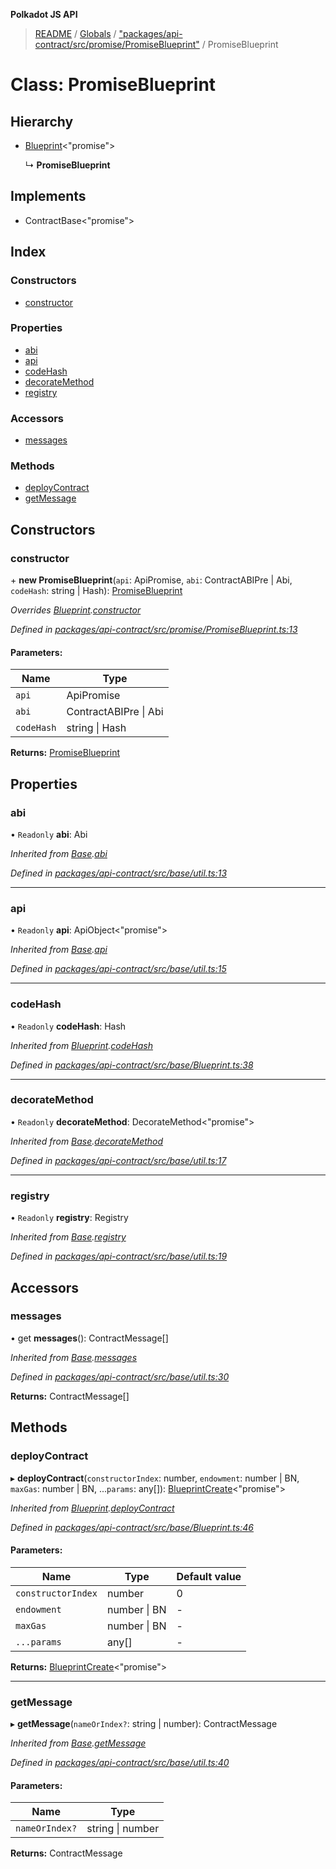 **Polkadot JS API**

> [README](../README.md) / [Globals](../globals.md) / ["packages/api-contract/src/promise/PromiseBlueprint"](../modules/_packages_api_contract_src_promise_promiseblueprint_.md) / PromiseBlueprint

# Class: PromiseBlueprint

## Hierarchy

* [Blueprint](_packages_api_contract_src_base_blueprint_.blueprint.md)\<\"promise\">

  ↳ **PromiseBlueprint**

## Implements

* ContractBase\<\"promise\">

## Index

### Constructors

* [constructor](_packages_api_contract_src_promise_promiseblueprint_.promiseblueprint.md#constructor)

### Properties

* [abi](_packages_api_contract_src_promise_promiseblueprint_.promiseblueprint.md#abi)
* [api](_packages_api_contract_src_promise_promiseblueprint_.promiseblueprint.md#api)
* [codeHash](_packages_api_contract_src_promise_promiseblueprint_.promiseblueprint.md#codehash)
* [decorateMethod](_packages_api_contract_src_promise_promiseblueprint_.promiseblueprint.md#decoratemethod)
* [registry](_packages_api_contract_src_promise_promiseblueprint_.promiseblueprint.md#registry)

### Accessors

* [messages](_packages_api_contract_src_promise_promiseblueprint_.promiseblueprint.md#messages)

### Methods

* [deployContract](_packages_api_contract_src_promise_promiseblueprint_.promiseblueprint.md#deploycontract)
* [getMessage](_packages_api_contract_src_promise_promiseblueprint_.promiseblueprint.md#getmessage)

## Constructors

### constructor

\+ **new PromiseBlueprint**(`api`: ApiPromise, `abi`: ContractABIPre \| Abi, `codeHash`: string \| Hash): [PromiseBlueprint](_packages_api_contract_src_promise_promiseblueprint_.promiseblueprint.md)

*Overrides [Blueprint](_packages_api_contract_src_base_blueprint_.blueprint.md).[constructor](_packages_api_contract_src_base_blueprint_.blueprint.md#constructor)*

*Defined in [packages/api-contract/src/promise/PromiseBlueprint.ts:13](https://github.com/polkadot-js/api/blob/19d6165bd/packages/api-contract/src/promise/PromiseBlueprint.ts#L13)*

#### Parameters:

Name | Type |
------ | ------ |
`api` | ApiPromise |
`abi` | ContractABIPre \| Abi |
`codeHash` | string \| Hash |

**Returns:** [PromiseBlueprint](_packages_api_contract_src_promise_promiseblueprint_.promiseblueprint.md)

## Properties

### abi

• `Readonly` **abi**: Abi

*Inherited from [Base](_packages_api_contract_src_base_util_.base.md).[abi](_packages_api_contract_src_base_util_.base.md#abi)*

*Defined in [packages/api-contract/src/base/util.ts:13](https://github.com/polkadot-js/api/blob/19d6165bd/packages/api-contract/src/base/util.ts#L13)*

___

### api

• `Readonly` **api**: ApiObject\<\"promise\">

*Inherited from [Base](_packages_api_contract_src_base_util_.base.md).[api](_packages_api_contract_src_base_util_.base.md#api)*

*Defined in [packages/api-contract/src/base/util.ts:15](https://github.com/polkadot-js/api/blob/19d6165bd/packages/api-contract/src/base/util.ts#L15)*

___

### codeHash

• `Readonly` **codeHash**: Hash

*Inherited from [Blueprint](_packages_api_contract_src_base_blueprint_.blueprint.md).[codeHash](_packages_api_contract_src_base_blueprint_.blueprint.md#codehash)*

*Defined in [packages/api-contract/src/base/Blueprint.ts:38](https://github.com/polkadot-js/api/blob/19d6165bd/packages/api-contract/src/base/Blueprint.ts#L38)*

___

### decorateMethod

• `Readonly` **decorateMethod**: DecorateMethod\<\"promise\">

*Inherited from [Base](_packages_api_contract_src_base_util_.base.md).[decorateMethod](_packages_api_contract_src_base_util_.base.md#decoratemethod)*

*Defined in [packages/api-contract/src/base/util.ts:17](https://github.com/polkadot-js/api/blob/19d6165bd/packages/api-contract/src/base/util.ts#L17)*

___

### registry

• `Readonly` **registry**: Registry

*Inherited from [Base](_packages_api_contract_src_base_util_.base.md).[registry](_packages_api_contract_src_base_util_.base.md#registry)*

*Defined in [packages/api-contract/src/base/util.ts:19](https://github.com/polkadot-js/api/blob/19d6165bd/packages/api-contract/src/base/util.ts#L19)*

## Accessors

### messages

• get **messages**(): ContractMessage[]

*Inherited from [Base](_packages_api_contract_src_base_util_.base.md).[messages](_packages_api_contract_src_base_util_.base.md#messages)*

*Defined in [packages/api-contract/src/base/util.ts:30](https://github.com/polkadot-js/api/blob/19d6165bd/packages/api-contract/src/base/util.ts#L30)*

**Returns:** ContractMessage[]

## Methods

### deployContract

▸ **deployContract**(`constructorIndex`: number, `endowment`: number \| BN, `maxGas`: number \| BN, ...`params`: any[]): [BlueprintCreate](../interfaces/_packages_api_contract_src_base_blueprint_.blueprintcreate.md)\<\"promise\">

*Inherited from [Blueprint](_packages_api_contract_src_base_blueprint_.blueprint.md).[deployContract](_packages_api_contract_src_base_blueprint_.blueprint.md#deploycontract)*

*Defined in [packages/api-contract/src/base/Blueprint.ts:46](https://github.com/polkadot-js/api/blob/19d6165bd/packages/api-contract/src/base/Blueprint.ts#L46)*

#### Parameters:

Name | Type | Default value |
------ | ------ | ------ |
`constructorIndex` | number | 0 |
`endowment` | number \| BN | - |
`maxGas` | number \| BN | - |
`...params` | any[] | - |

**Returns:** [BlueprintCreate](../interfaces/_packages_api_contract_src_base_blueprint_.blueprintcreate.md)\<\"promise\">

___

### getMessage

▸ **getMessage**(`nameOrIndex?`: string \| number): ContractMessage

*Inherited from [Base](_packages_api_contract_src_base_util_.base.md).[getMessage](_packages_api_contract_src_base_util_.base.md#getmessage)*

*Defined in [packages/api-contract/src/base/util.ts:40](https://github.com/polkadot-js/api/blob/19d6165bd/packages/api-contract/src/base/util.ts#L40)*

#### Parameters:

Name | Type |
------ | ------ |
`nameOrIndex?` | string \| number |

**Returns:** ContractMessage
